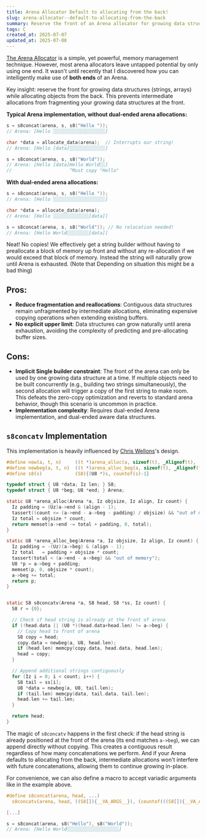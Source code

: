 ```yaml
---
title: Arena Allocator Default to allocating from the back!
slug: arena-allocator--default-to-allocating-from-the-back
summary: Reserve the front of an Arena allocator for growing data structures.
tags: C
created_at: 2025-07-07
updated_at: 2025-07-08
---
```


[The Arena Allocator](https://www.rfleury.com/p/untangling-lifetimes-the-arena-allocator)
is a simple, yet powerful, memory management technique. However, most
arena allocators leave untapped potential by only using one end. It
wasn't until recently that I discovered how you can intelligently make
use of **both ends** of an Arena.

Key insight: reserve the front for growing data structures (strings,
arrays) while allocating objects from the back. This prevents
intermediate allocations from fragmenting your growing data structures
at the front.

**Typical Arena implementation, without dual-ended arena allocations:**

```c
s = s8concat(arena, s, s8("Hello "));
// Arena: [Hello ░░░░░░░░░░░░░░░░░░░]

char *data = allocate_data(arena);  // Interrupts our string!
// Arena: [Hello [data]░░░░░░░░░░░░░]

s = s8concat(arena, s, s8("World"));
// Arena: [Hello [data]Hello World░░]
//                     ^Must copy "Hello"
```

**With dual-ended arena allocations:**

```c
s = s8concat(arena, s, s8("Hello "));
// Arena: [Hello ░░░░░░░░░░░░░░░░░░░]

char *data = allocate_data(arena);
// Arena: [Hello ░░░░░░░░░░░░░[data]]

s = s8concat(arena, s, s8("World")); // No relocation needed!
// Arena: [Hello World░░░░░░░░[data]]
```

Neat! No copies! We effectively get a string builder without having to
preallocate a block of memory up front and without any re-allocation
if we would exceed that block of memory. Instead the string will
naturally grow until Arena is exhausted. (Note that Depending on
situation this might be a bad thing)

## Pros:

- **Reduce fragmentation and reallocations**: Contiguous data structures remain unfragmented by intermediate allocations, eliminating expensive copying operations when extending existing buffers.
- **No explicit upper limit**: Data structures can grow naturally until arena exhaustion, avoiding the complexity of predicting and pre-allocating buffer sizes.

## Cons:

- **Implicit Single builder constraint**: The front of the arena can
  only be used by one growing data structure at a time. If multiple
  objects need to be built concurrently (e.g., building two strings
  simultaneously), the second allocation will trigger a copy of the
  first string to make room. This defeats the zero-copy optimization
  and reverts to standard arena behavior, though this scenario is
  uncommon in practice.
- **Implementation complexity**: Requires dual-ended Arena
  implementation, and dual-ended aware data structures.

## `s8concatv` Implementation

This implementation is heavily influenced by [Chris Wellons](https://nullprogram.com/)'s design.

```c
#define new(a, t, n)     ((t *)arena_alloc(a, sizeof(t), _Alignof(t), (n)))
#define newbeg(a, t, n)  ((t *)arena_alloc_beg(a, sizeof(t), _Alignof(t), (n)))
#define s8(s)            (S8){(U8 *)s, countof(s)-1}

typedef struct { U8 *data; Iz len; } S8;
typedef struct { U8 *beg; U8 *end; } Arena;

static U8 *arena_alloc(Arena *a, Iz objsize, Iz align, Iz count) {
  Iz padding = (Uz)a->end & (align - 1);
  tassert((count <= (a->end - a->beg - padding) / objsize) && "out of memory");
  Iz total = objsize * count;
  return memset(a->end -= total + padding, 0, total);
}

static U8 *arena_alloc_beg(Arena *a, Iz objsize, Iz align, Iz count) {
  Iz padding = -(Uz)(a->beg) & (align - 1);
  Iz total   = padding + objsize * count;
  tassert(total < (a->end - a->beg) && "out of memory");
  U8 *p = a->beg + padding;
  memset(p, 0, objsize * count);
  a->beg += total;
  return p;
}

```

```c
```

```c
static S8 s8concatv(Arena *a, S8 head, S8 *ss, Iz count) {
  S8 r = {0};

  // Check if head string is already at the front of arena
  if (!head.data || (U8 *)(head.data+head.len) != a->beg) {
    // Copy head to front of arena
    S8 copy = head;
    copy.data = newbeg(a, U8, head.len);
    if (head.len) memcpy(copy.data, head.data, head.len);
    head = copy;
  }

  // Append additional strings contiguously
  for (Iz i = 0; i < count; i++) {
    S8 tail = ss[i];
    U8 *data = newbeg(a, U8, tail.len);
    if (tail.len) memcpy(data, tail.data, tail.len);
    head.len += tail.len;
  }

  return head;
}
```

The magic of `s8concatv` happens in the first check: if the head
string is already positioned at the front of the arena (its end
matches `a->beg`), we can append directly without copying. This
creates a contiguous result regardless of how many concatenations we
perform. And if your Arena defaults to allocating from the back,
intermediate allocations won't interfere with future concatenations,
allowing them to continue growing in-place.

For convenience, we can also define a macro to accept variadic
arguments like in the example above.

```c
#define s8concat(arena, head, ...)                                                   \
  s8concatv(arena, head, ((S8[]){__VA_ARGS__}), (countof(((S8[]){__VA_ARGS__}))))

[...]

s = s8concat(arena, s8("Hello"), s8("World"));
// Arena: [Hello World░░░░░░░░░░░░░░░░░░░]
```
